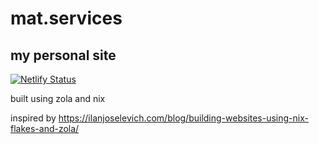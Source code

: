 # mat.services
## my personal site
[![Netlify Status](https://api.netlify.com/api/v1/badges/3f5578c4-e3f5-4c22-abb5-29fd22f34b42/deploy-status)](https://app.netlify.com/sites/mat-services/deploys)

built using zola and nix

inspired by <https://ilanjoselevich.com/blog/building-websites-using-nix-flakes-and-zola/>
